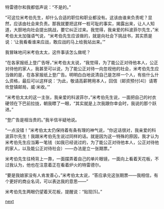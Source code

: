 
特雷德尔和我都低声说：“不是的。”

“可这位米考伯先生，却什么合适的职位和职业都没有。这该由谁来负责呢？显然，应该由社会来负责。那我就要把这样一桩可耻的事实，揭露出来，让人人知道，大胆地向社会提出挑战，要它纠正过来。我觉得，我亲爱的科波菲尔先生，”米考伯太太加强语气说，“米考伯先生应该做的，就是向社会下挑战书，其实质是说：‘让我看看谁来应战，敢应战的马上给我站出来。’”

我冒昧地问米考伯太太，这件事该怎么做呢？

“在各家报纸上登广告呀，”米考伯太太说，“我觉得，为了能公正对待他本人，公正对待他的家人，我甚至可以说，为了能公正对待一向忽视他的社会，米考伯先生应当做的是，在各家报纸上登广告。明明白白地说清自己是怎样一个人，有些什么什么资格，最后可以这样说：‘为此，敬请高薪聘用本人，回信（邮资预付[4]）请寄坎登镇邮局，威·米收。’”

“米考伯太太的这一主张，我亲爱的科波菲尔，”米考伯先生说，一面把自己的衬衣硬领在下巴前拉拢，朝我瞟了一眼，“其实就是上次我跟你幸会时，我说的那个跃进。”

“登广告是相当贵的。”我半信半疑地说。

“一点没错！”米考伯太太仍保持着有条有理的神气说，“你这话很对，我亲爱的科波菲尔先生！我跟米考伯先生说过同样的话。就是因为这一特殊的原因，我才认为米考伯先生应当筹一笔钱（如我已经说过的，为了能公正对待他本人，公正对待他的家人，以及能公正对待社会）——办法是立一张期票。”

米考伯先生往椅背上一靠，一面摆弄着自己的单片眼镜，一面向上看着天花板，不过我认为，他也在注意着正在看着炉火的特雷德尔。

“要是我娘家没有人肯发善心，”米考伯太太说，“答应承兑这张期票——我相信，有个更好的商业名词，可以表达我的意思——”

米考伯先生两眼仍望着天花板，提醒说：“贴现[5]。”

[next](page374)